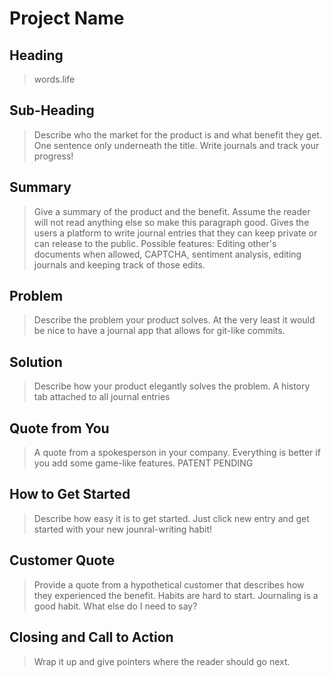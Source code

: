 # Project Name #

<!-- 
> This material was originally posted [here](http://www.quora.com/What-is-Amazons-approach-to-product-development-and-product-management). It is reproduced here for posterities sake.

There is an approach called "working backwards" that is widely used at Amazon. They work backwards from the customer, rather than starting with an idea for a product and trying to bolt customers onto it. While working backwards can be applied to any specific product decision, using this approach is especially important when developing new products or features.

For new initiatives a product manager typically starts by writing an internal press release announcing the finished product. The target audience for the press release is the new/updated product's customers, which can be retail customers or internal users of a tool or technology. Internal press releases are centered around the customer problem, how current solutions (internal or external) fail, and how the new product will blow away existing solutions.

If the benefits listed don't sound very interesting or exciting to customers, then perhaps they're not (and shouldn't be built). Instead, the product manager should keep iterating on the press release until they've come up with benefits that actually sound like benefits. Iterating on a press release is a lot less expensive than iterating on the product itself (and quicker!).

If the press release is more than a page and a half, it is probably too long. Keep it simple. 3-4 sentences for most paragraphs. Cut out the fat. Don't make it into a spec. You can accompany the press release with a FAQ that answers all of the other business or execution questions so the press release can stay focused on what the customer gets. My rule of thumb is that if the press release is hard to write, then the product is probably going to suck. Keep working at it until the outline for each paragraph flows. 

Oh, and I also like to write press-releases in what I call "Oprah-speak" for mainstream consumer products. Imagine you're sitting on Oprah's couch and have just explained the product to her, and then you listen as she explains it to her audience. That's "Oprah-speak", not "Geek-speak".

Once the project moves into development, the press release can be used as a touchstone; a guiding light. The product team can ask themselves, "Are we building what is in the press release?" If they find they're spending time building things that aren't in the press release (overbuilding), they need to ask themselves why. This keeps product development focused on achieving the customer benefits and not building extraneous stuff that takes longer to build, takes resources to maintain, and doesn't provide real customer benefit (at least not enough to warrant inclusion in the press release).
 -->
 
## Heading ##
  > words.life

## Sub-Heading ##
  > Describe who the market for the product is and what benefit they get. One sentence only underneath the title.
  Write journals and track your progress!

## Summary ##
  > Give a summary of the product and the benefit. Assume the reader will not read anything else so make this paragraph good.
  Gives the users a platform to write journal entries that they can keep private or can release to the public.
  Possible features: Editing other's documents when allowed, CAPTCHA, sentiment analysis, editing journals and keeping track of those edits.

## Problem ##
  > Describe the problem your product solves.
  At the very least it would be nice to have a journal app that allows for git-like commits.

## Solution ##
  > Describe how your product elegantly solves the problem.
  A history tab attached to all journal entries

## Quote from You ##
  > A quote from a spokesperson in your company.
  Everything is better if you add some game-like features. PATENT PENDING

## How to Get Started ##
  > Describe how easy it is to get started.
  Just click new entry and get started with your new jounral-writing habit!

## Customer Quote ##
  > Provide a quote from a hypothetical customer that describes how they experienced the benefit.
  Habits are hard to start. Journaling is a good habit. What else do I need to say?

## Closing and Call to Action ##
  > Wrap it up and give pointers where the reader should go next.
